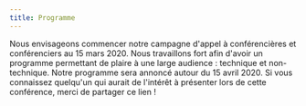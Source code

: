 ```yaml
---
title: Programme
---
```


Nous envisageons commencer notre campagne d'appel à conférencières et conférenciers au 15 mars 2020. Nous travaillons fort afin d'avoir un programme permettant de plaire à une large audience : technique et non-technique. Notre programme sera annoncé autour du 15 avril 2020. Si vous connaissez quelqu'un qui aurait de l'intérêt à présenter lors de cette conférence, merci de partager ce lien !
